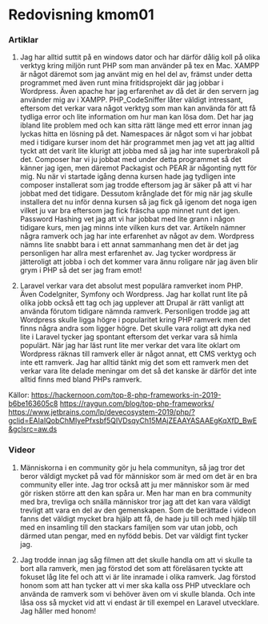 ---
---
Redovisning kmom01
=========================

### Artiklar

1. Jag har alltid suttit på en windows dator och har därför dålig koll på olika verktyg kring miljön runt PHP som man använder på tex en Mac. XAMPP är något däremot som jag använt mig en hel del av, främst under detta programmet med även runt mina fritidsprojekt där jag jobbar i Wordpress. Även apache har jag erfarenhet av då det är den servern jag använder mig av i XAMPP. 
PHP_CodeSniffer låter väldigt intressant, eftersom det verkar vara något verktyg som man kan använda för att få tydliga error och lite information om hur man kan lösa dom. Det har jag ibland lite problem med och kan sitta rätt länge med ett error innan jag lyckas hitta en lösning på det. 
Namespaces är något som vi har jobbat med i tidigare kurser inom det här programmet men jag vet att jag alltid tyckt att det varit lite klurigt att jobba med så jag har inte superbrakoll på det. 
Composer har vi ju jobbat med under detta programmet så det känner jag igen, men däremot Packagist och PEAR är någonting nytt för mig. Nu när vi startade igång denna kursen hade jag tydligen inte composer installerat som jag trodde eftersom jag är säker på att vi har jobbat med det tidigare. Dessutom krånglade det för mig när jag skulle installera det nu inför denna kursen så jag fick gå igenom det noga igen vilket ju var bra eftersom jag fick fräscha upp minnet runt det igen.
Password Hashing vet jag att vi har jobbat med lite grann i någon tidigare kurs, men jag minns inte vilken kurs det var.
Artikeln nämner några ramverk och jag har inte erfarenhet av något av dem. Wordpress nämns lite snabbt bara i ett annat sammanhang men det är det jag personligen har allra mest erfarenhet av. Jag tycker wordpress är jätteroligt att jobba i och det kommer vara ännu roligare när jag även blir grym i PHP så det ser jag fram emot!

2. Laravel verkar vara det absolut mest populära ramverket inom PHP. Även CodeIgniter, Symfony och Wordpress. Jag har kollat runt lite på olika jobb också ett tag och jag upplever att Drupal är rätt vanligt att använda förutom tidigare nämnda ramverk. Personligen trodde jag att Wordpress skulle ligga högre i popularitet kring PHP ramverk men det finns några andra som ligger högre. Det skulle vara roligt att dyka ned lite i Laravel tycker jag spontant eftersom det verkar vara så himla populärt.
När jag har läst runt lite mer verkar det vara lite oklart om Wordpress räknas till ramverk eller är något annat, ett CMS verktyg och inte ett ramverk. Jag har alltid tänkt mig det som ett ramverk men det verkar vara lite delade meningar om det så det kanske är därför det inte alltid finns med bland PHPs ramverk.

Källor:
https://hackernoon.com/top-8-php-frameworks-in-2019-b6be163605c8
https://raygun.com/blog/top-php-frameworks/
https://www.jetbrains.com/lp/devecosystem-2019/php/?gclid=EAIaIQobChMIyePfxsbf5QIVDsqyCh15MAjZEAAYASAAEgKqXfD_BwE&gclsrc=aw.ds

### Videor

1. Människorna i en community gör ju hela communityn, så jag tror det beror väldigt mycket på vad för människor som är med om det är en bra community eller inte. Jag tror också att ju mer människor som är med gör risken större att den kan spåra ur. Men har man en bra community med bra, trevliga och snälla människor tror jag att det kan vara väldigt trevligt att vara en del av den gemenskapen. Som de berättade i videon fanns det väldigt mycket bra hjälp att få, de hade ju till och med hjälp till med en insamling till den stackars familjen som var utan jobb, och därmed utan pengar, med en nyfödd bebis. Det var väldigt fint tycker jag.

2. Jag trodde innan jag såg filmen att det skulle handla om att vi skulle ta bort alla ramverk, men jag förstod det som att föreläsaren tyckte att fokuset låg lite fel och att vi är lite inramade i olika ramverk. Jag förstod honom som att han tycker att vi mer ska kalla oss PHP utvecklare och använda de ramverk som vi behöver även om vi skulle blanda. Och inte låsa oss så mycket vid att vi endast är till exempel en Laravel utvecklare. Jag håller med honom!
